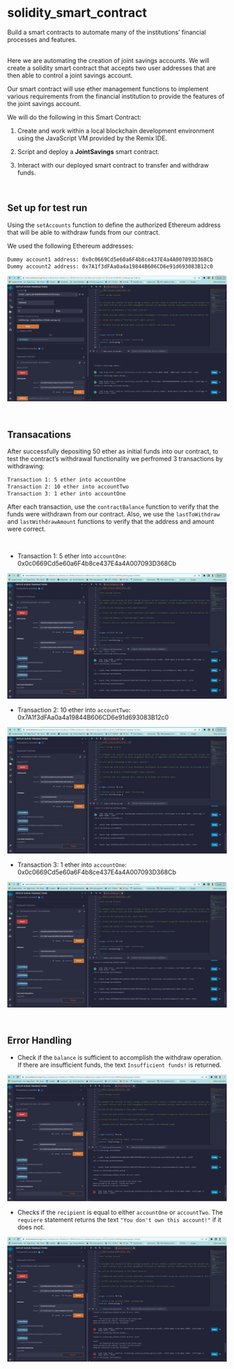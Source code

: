 # solidity_smart_contract

Build a smart contracts to automate many of the institutions’ financial processes and features.

<br>
Here we are automating the creation of joint savings accounts. We will create a solidity smart contract that accepts two user addresses that are then able to control a joint savings account. 

Our smart contract will use ether management functions to implement various requirements from the financial institution to provide the features of the joint savings account.

We will do the following in this Smart Contract:

1. Create and work within a local blockchain development environment using the JavaScript VM provided by the Remix IDE.

2. Script and deploy a **JointSavings** smart contract.

3. Interact with our deployed smart contract to transfer and withdraw funds.

<br>

## Set up for test run

Using the `setAccounts` function to define the authorized Ethereum address that will be able to withdraw funds from our contract. 

We used the following Ethereum addresses:

    Dummy account1 address: 0x0c0669Cd5e60a6F4b8ce437E4a4A007093D368Cb
    Dummy account2 address: 0x7A1f3dFAa0a4a19844B606CD6e91d693083B12c0

![A screenshot of the result.](Execution_Results/Initialize.png)

<br>

## Transacations

After successfully depositing 50 ether as initial funds into our contract, to test the contract’s withdrawal functionality we perfromed 3 transactions by withdrawing:

    Transaction 1: 5 ether into accountOne
    Transaction 2: 10 ether into accountTwo
    Transaction 3: 1 ether into accountOne

After each transaction, use the `contractBalance` function to verify that the funds were withdrawn from our contract. Also, we use the `lastToWithdraw` and `lastWithdrawAmount` functions to verify that the address and amount were correct.

<br>

* Transaction 1: 5 ether into `accountOne`: 0x0c0669Cd5e60a6F4b8ce437E4a4A007093D368Cb

![A screenshot of the result.](Execution_Results/Transaction1.png)


* Transaction 2: 10 ether into `accountTwo`: 0x7A1f3dFAa0a4a19844B606CD6e91d693083B12c0

![A screenshot of the result.](Execution_Results/Transaction2.png)

* Transaction 3: 1 ether into `accountOne`: 0x0c0669Cd5e60a6F4b8ce437E4a4A007093D368Cb

![A screenshot of the result.](Execution_Results/Transaction3.png)


<br>

## Error Handling

* Check if the `balance` is sufficient to accomplish the withdraw operation. If there are insufficient funds, the text `Insufficient funds!` is returned.

![A screenshot of the result.](Execution_Results/Error1.png)


* Checks if the `recipient` is equal to either `accountOne` or `accountTwo`. The `requiere` statement returns the text `"You don't own this account!"` if it does not.

![A screenshot of the result.](Execution_Results/Error2.png)